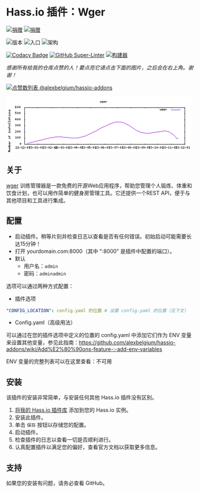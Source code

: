 # Hass.io 插件：Wger

[![捐赠][donation-badge]](https://www.buymeacoffee.com/alexbelgium)
[![捐赠][paypal-badge]](https://www.paypal.com/donate/?hosted_button_id=DZFULJZTP3UQA)

![版本](https://img.shields.io/badge/dynamic/json?label=Version&query=%24.version&url=https%3A%2F%2Fraw.githubusercontent.com%2Falexbelgium%2Fhassio-addons%2Fmaster%2Fwger%2Fconfig.json)
![入口](https://img.shields.io/badge/dynamic/json?label=Ingress&query=%24.ingress&url=https%3A%2F%2Fraw.githubusercontent.com%2Falexbelgium%2Fhassio-addons%2Fmaster%2Fwger%2Fconfig.json)
![架构](https://img.shields.io/badge/dynamic/json?color=success&label=Arch&query=%24.arch&url=https%3A%2F%2Fraw.githubusercontent.com%2Falexbelgium%2Fhassio-addons%2Fmaster%2Fwger%2Fconfig.json)

[![Codacy Badge](https://app.codacy.com/project/badge/Grade/9c6cf10bdbba45ecb202d7f579b5be0e)](https://www.codacy.com/gh/alexbelgium/hassio-addons/dashboard?utm_source=github.com&utm_medium=referral&utm_content=alexbelgium/hassio-addons&utm_campaign=Badge_Grade)
[![GitHub Super-Linter](https://img.shields.io/github/actions/workflow/status/alexbelgium/hassio-addons/weekly-supelinter.yaml?label=Lint%20code%20base)](https://github.com/alexbelgium/hassio-addons/actions/workflows/weekly-supelinter.yaml)
[![构建器](https://img.shields.io/github/actions/workflow/status/alexbelgium/hassio-addons/onpush_builder.yaml?label=Builder)](https://github.com/alexbelgium/hassio-addons/actions/workflows/onpush_builder.yaml)

[donation-badge]: https://img.shields.io/badge/Buy%20me%20a%20coffee%20(no%20paypal)-%23d32f2f?logo=buy-me-a-coffee&style=flat&logoColor=white
[paypal-badge]: https://img.shields.io/badge/Buy%20me%20a%20coffee%20with%20Paypal-0070BA?logo=paypal&style=flat&logoColor=white

_感谢所有给我的仓库点赞的人！要点亮它请点击下面的图片，之后会在右上角。谢谢！_

[![点赞数列表 @alexbelgium/hassio-addons](https://raw.githubusercontent.com/alexbelgium/hassio-addons/master/.github/stars2.svg)](https://github.com/alexbelgium/hassio-addons/stargazers)

![下载趋势](https://raw.githubusercontent.com/alexbelgium/hassio-addons/master/wger/stats.png)

## 关于

[wger](https://github.com/wger-project/wger) 训练管理器是一款免费的开源Web应用程序，帮助您管理个人锻炼、体重和饮食计划，也可以用作简单的健身房管理工具。它还提供一个REST API，便于与其他项目和工具进行集成。

## 配置

- 启动插件。稍等片刻并检查日志以查看是否有任何错误。初始启动可能需要长达15分钟！
- 打开 yourdomain.com:8000（其中 ":8000" 是插件中配置的端口）。
- 默认
  - 用户名：`admin`
  - 密码：`adminadmin`

选项可以通过两种方式配置：

- 插件选项

```yaml
"CONFIG_LOCATION": config.yaml 的位置 # 设置 config.yaml 的位置（见下文）
```

- Config.yaml（高级用法）

可以通过在您的插件选项中定义的位置的 config.yaml 中添加它们作为 ENV 变量来设置其他变量，参见此指南：https://github.com/alexbelgium/hassio-addons/wiki/Add%E2%80%90ons-feature-:-add-env-variables

ENV 变量的完整列表可以在这里查看：不可用

## 安装

该插件的安装非常简单，与安装任何其他 Hass.io 插件没有区别。

1. [将我的 Hass.io 插件库][repository] 添加到您的 Hass.io 实例。
1. 安装此插件。
1. 单击 `保存` 按钮以存储您的配置。
1. 启动插件。
1. 检查插件的日志以查看一切是否顺利进行。
1. 认真配置插件以满足您的偏好，查看官方文档以获取更多信息。

## 支持

如果您的安装有问题，请务必查看 GitHub。

[repository]: https://github.com/alexbelgium/hassio-addons